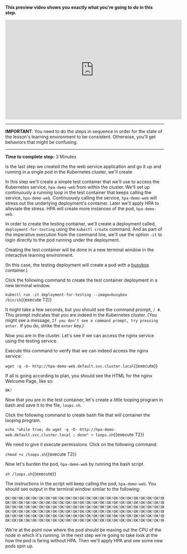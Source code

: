 
**This preview video shows you exactly what you're going to do in this step.**

<iframe width="560" height="315" src="https://www.youtube.com/embed/YTOHqrAwprs" frameborder="0" allow="accelerometer; autoplay; encrypted-media; gyroscope; picture-in-picture" allowfullscreen></iframe>

------

**IMPORTANT**: You need to do the steps in sequence in order for the state of the lesson's learning environment to be
consistent. Otherwise, you'll get behaviors that might be confusing.

------

**Time to complete step:** 3 Minutes

Is the last step we created the the web service application and go it up and running in a single pod in the
Kubernetes cluster, we'll create


In this step we'll create a simple test container that we'll use to access the Kubernetes service, `hpa-demo-web` from
within the cluster. We'll set up continuously a running loop in the test container that keeps calling the
service, `hpa-demo-web`. Continuously calling the service, `hpa-demo-web` will stress out the underlying deployment's
container. Later we'll apply HPA to alleviate the stress. HPA will create more instances of the pod, `hpa-demo-web`.

In order to create the testing container, we'll create a deployment called, `deployment-for-testing` using the `kubectl create`
command. And as part of the imperative execution from the command line, we'll use the option `-it` to login directly
to the pod running under the deployment.

Creating the test container will be done in a new terminal window in the interactive learning environment.

(In this case, the testing deployment will create a pod with a [busybox](https://hub.docker.com/_/busybox) container.)

Click the following command to create the test container deployment in a new terminal window.

`kubectl run -it deployment-for-testing --image=busybox /bin/sh`{{execute  T2}}

It might take a few seconds, but you should see the command prompt, `/ #`. This prompt indicates
that you are indeed in the Kubernetes cluster. (You might see a message, `If you don't see a command prompt,
try pressing enter.`
If you do, strike the `enter` key.)

Now you are in the cluster. Let's see if we can access the nginx service using the testing service.

Execute this command to verify that we can indeed access the nginx service:

`wget -q -O- http://hpa-demo-web.default.svc.cluster.local`{{execute}}

If all is going according to plan, you should see the HTML for the nginx Welcome Page, like so:

```
OK!
```

Now that you are in the test container, let's create a little looping program in bash and save it to the file, `loops.sh`.


Click the following command to create bash file that will container the looping program.

`echo "while true; do wget -q -O- http://hpa-demo-web.default.svc.cluster.local ; done" > loops.sh`{{execute T2}}

We need to give it execute permissions. Click on the following command:

`chmod +x /loops.sh`{{execute T2}}

Now let's burden the pod, `hpa-demo-web` by running the bash script. 

`sh /loops.sh`{{execute}}

The instructions in the script will keep calling the pod, `hpa-demo-web`. You should see output in the terminal window similar
to the following:
```
OK!OK!OK!OK!OK!OK!OK!OK!OK!OK!OK!OK!OK!OK!OK!OK!OK!OK!OK!OK!OK!OK!OK!OK!OK!OK!OK!OK!OK!
OK!OK!OK!OK!OK!OK!OK!OK!OK!OK!OK!OK!OK!OK!OK!OK!OK!OK!OK!OK!OK!OK!OK!OK!OK!OK!OK!OK!OK!
OK!OK!OK!OK!OK!OK!OK!OK!OK!OK!OK!OK!OK!OK!OK!OK!OK!OK!OK!OK!OK!OK!OK!OK!OK!OK!OK!OK!OK!
OK!OK!OK!OK!OK!OK!OK!OK!OK!OK!OK!OK!OK!OK!OK!OK!OK!OK!OK!OK!OK!OK!OK!OK!OK!OK!OK!OK!OK!
OK!OK!OK!OK!OK!OK!OK!OK!OK!OK!OK!OK!OK!OK!OK!OK!OK!OK!OK!OK!OK!OK!OK!OK!OK!OK!OK!OK!OK!
OK!OK!OK!OK!OK!OK!OK!OK!OK!OK!OK!OK!OK!OK!OK!OK!OK!OK!OK!OK!OK!OK!OK!OK!OK!OK!OK!OK!OK!
``` 

We're at the point now where the pod should be maxing out the CPU of the node in which it's running. In the next step we're
going to take look at the how the pod is faring without HPA. Then we'll apply HPA and see some new pods spin up.





